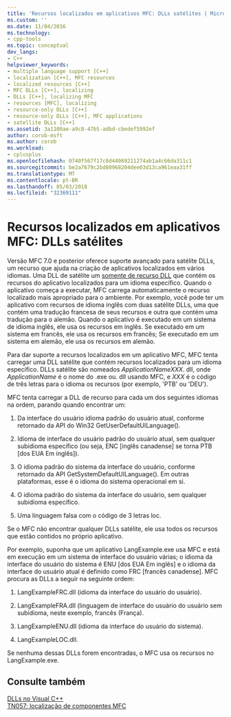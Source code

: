 ```yaml
---
title: 'Recursos localizados em aplicativos MFC: DLLs satélites | Microsoft Docs'
ms.custom: ''
ms.date: 11/04/2016
ms.technology:
- cpp-tools
ms.topic: conceptual
dev_langs:
- C++
helpviewer_keywords:
- multiple language support [C++]
- localization [C++], MFC resources
- localized resources [C++]
- MFC DLLs [C++], localizing
- DLLs [C++], localizing MFC
- resources [MFC], localizing
- resource-only DLLs [C++]
- resource-only DLLs [C++], MFC applications
- satellite DLLs [C++]
ms.assetid: 3a1100ae-a9c8-47b5-adbd-cbedef5992ef
author: corob-msft
ms.author: corob
ms.workload:
- cplusplus
ms.openlocfilehash: 0740f567f17c8d44069211274ab1a4c66da311c1
ms.sourcegitcommit: be2a7679c2bd80968204dee03d13ca961eaa31ff
ms.translationtype: MT
ms.contentlocale: pt-BR
ms.lasthandoff: 05/03/2018
ms.locfileid: "32369111"
---
```

# <a name="localized-resources-in-mfc-applications-satellite-dlls"></a>Recursos localizados em aplicativos MFC: DLLs satélites
Versão MFC 7.0 e posterior oferece suporte avançado para satélite DLLs, um recurso que ajuda na criação de aplicativos localizados em vários idiomas. Uma DLL de satélite um [somente de recurso DLL](../build/creating-a-resource-only-dll.md) que contém os recursos do aplicativo localizados para um idioma específico. Quando o aplicativo começa a executar, MFC carrega automaticamente o recurso localizado mais apropriado para o ambiente. Por exemplo, você pode ter um aplicativo com recursos de idioma inglês com duas satélite DLLs, uma que contém uma tradução francesa de seus recursos e outra que contém uma tradução para o alemão. Quando o aplicativo é executado em um sistema de idioma inglês, ele usa os recursos em inglês. Se executado em um sistema em francês, ele usa os recursos em francês; Se executado em um sistema em alemão, ele usa os recursos em alemão.  
  
 Para dar suporte a recursos localizados em um aplicativo MFC, MFC tenta carregar uma DLL satélite que contém recursos localizados para um idioma específico. DLLs satélite são nomeados *ApplicationNameXXX*. dll, onde *ApplicationName* é o nome do .exe ou. dll usando MFC, e *XXX* é o código de três letras para o idioma os recursos (por exemplo, 'PTB' ou 'DEU').  
  
 MFC tenta carregar a DLL de recurso para cada um dos seguintes idiomas na ordem, parando quando encontrar um:  
  
1. Da interface do usuário idioma padrão do usuário atual, conforme retornado da API do Win32 GetUserDefaultUILanguage().  
  
2.  Idioma de interface do usuário padrão do usuário atual, sem qualquer subidioma específico (ou seja, ENC [inglês canadense] se torna PTB [dos EUA Em inglês]).  
  
3.  O idioma padrão do sistema da interface do usuário, conforme retornado da API GetSystemDefaultUILanguage(). Em outras plataformas, esse é o idioma do sistema operacional em si.  
  
4.  O idioma padrão do sistema da interface do usuário, sem qualquer subidioma específico.  
  
5.  Uma linguagem falsa com o código de 3 letras loc.  
  
 Se o MFC não encontrar qualquer DLLs satélite, ele usa todos os recursos que estão contidos no próprio aplicativo.  
  
 Por exemplo, suponha que um aplicativo LangExample.exe usa MFC e está em execução em um sistema de interface do usuário várias; o idioma da interface do usuário do sistema é ENU [dos EUA Em inglês] e o idioma da interface do usuário atual é definido como FRC [francês canadense]. MFC procura as DLLs a seguir na seguinte ordem:  
  
1.  LangExampleFRC.dll (idioma da interface do usuário do usuário).  
  
2.  LangExampleFRA.dll (linguagem de interface do usuário do usuário sem subidioma, neste exemplo, francês (França).  
  
3.  LangExampleENU.dll (idioma da interface do usuário do sistema).  
  
4.  LangExampleLOC.dll.  
  
 Se nenhuma dessas DLLs forem encontradas, o MFC usa os recursos no LangExample.exe.  
  
## <a name="see-also"></a>Consulte também  
 [DLLs no Visual C++](../build/dlls-in-visual-cpp.md)   
 [TN057: localização de componentes MFC](../mfc/tn057-localization-of-mfc-components.md)